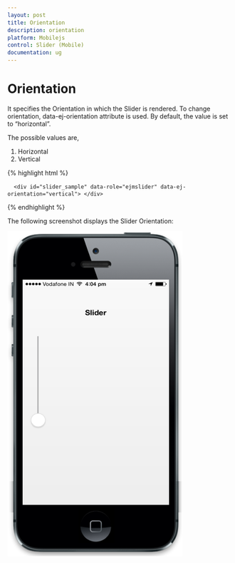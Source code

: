 ```yaml
---
layout: post
title: Orientation
description: orientation
platform: Mobilejs
control: Slider (Mobile)
documentation: ug
---
```


# Orientation

It specifies the Orientation in which the Slider is rendered. To change orientation, data-ej-orientation attribute is used. By default, the value is set to “horizontal”.

The possible values are,

1. Horizontal
2. Vertical



{% highlight html %}

      <div id="slider_sample" data-role="ejmslider" data-ej-orientation="vertical"> </div>

{% endhighlight %}



The following screenshot displays the Slider Orientation:

![](Orientation_images/Orientation_img1.png)



